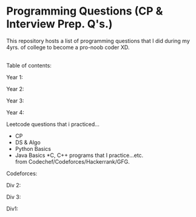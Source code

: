 # Programming Questions (CP & Interview Prep. Q's.)

This repository hosts a list of programming 
questions that I did during my 4yrs. of college to become
a pro-noob coder XD. 

<br>
Table of contents:

Year 1:

Year 2:

Year 3:

Year 4:


Leetcode questions that i practiced...

* CP 
* DS & Algo
* Python Basics
* Java Basics
*C, 
C++ programs that I practice...etc. <br>
from Codechef/Codeforces/Hackerrank/GFG.


Codeforces:

Div 2:

Div 3:

Div1:

